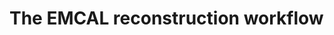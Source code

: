<!-- doxy
\page refEMCALworkflow EMCAL reconstruction workflow
/doxy -->

# The EMCAL reconstruction workflow
